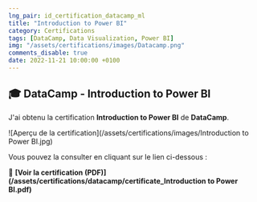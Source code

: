 ```yaml
---
lng_pair: id_certification_datacamp_ml
title: "Introduction to Power BI"
category: Certifications
tags: [DataCamp, Data Visualization, Power BI]
img: "/assets/certifications/images/Datacamp.png"
comments_disable: true
date: 2022-11-21 10:00:00 +0100
---
```


## 🎓 DataCamp - Introduction to Power BI

J'ai obtenu la certification **Introduction to Power BI** de **DataCamp**.

![Aperçu de la certification](/assets/certifications/images/Introduction to Power BI.jpg)  

Vous pouvez la consulter en cliquant sur le lien ci-dessous :

📜 **[Voir la certification (PDF)](/assets/certifications/datacamp/certificate_Introduction to Power BI.pdf)** 
